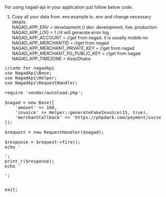 For using nagad-api in your application just follow below code.
1. Copy all your data from .env.example to .env and change necessary details. <br>
    NAGAD_APP_ENV                     = development  // dev: development, live: production <br>
    NAGAD_APP_LOG                     = 1 //it will generate error log<br>
    NAGAD_APP_ACCOUNT                 = //get from nagad. it is usually mobile no<br>
    NAGAD_APP_MERCHANTID              = //get from nagad<br>
    NAGAD_APP_MERCHANT_PRIVATE_KEY    = //get from nagad<br>
    NAGAD_APP_MERCHANT_PG_PUBLIC_KEY  = //get from nagad<br>
    NAGAD_APP_TIMEZONE                = Asia/Dhaka

<pre>
//code for nagadApi
use NagadApi\Base;
use NagadApi\Helper;
use NagadApi\RequestHandler;

require 'vendor/autoload.php';

$nagad = new Base([
    'amount' => 100,
    'invoice' => Helper::generateFakeInvoice(15, true),
    'merchantCallback' => 'https://phpdark.com/payment/success/id=4',
]);

$request = new RequestHandler($nagad);

$response = $request->fire();
echo '<pre>';
print_r($response);
echo '</pre>';
exit;
</pre>
